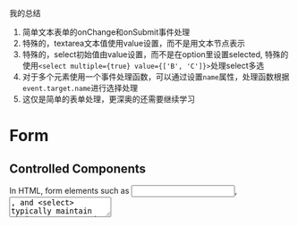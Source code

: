 我的总结
1. 简单文本表单的onChange和onSubmit事件处理
2. 特殊的，textarea文本值使用value设置，而不是用文本节点表示
3. 特殊的，select初始值由value设置，而不是在option里设置selected, 特殊的使用`<select multiple={true} value={['B', 'C']}>`处理select多选
4. 对于多个元素使用一个事件处理函数，可以通过设置`name`属性，处理函数根据`event.target.name`进行选择处理
5. 这仅是简单的表单处理，更深奥的还需要继续学习
# Form

## Controlled Components
In HTML, form elements such as <input>, <textarea>, and <select> typically maintain their own state and update it based on user input. In React, mutable state is typically kept in the `state` property of components, and only updated with `setState()`

the React component that renders a form also controls what happens in that form on subsequent user input. An input form element whose value is controlled by React in this way is called a “controlled component”.

## 简单的表单
```JavaScript
class NameForm extends React.Component{
    constructor(props){
        super(props);
        this.state={nameValue: ''};
    }

    handleChange=(event)=>{
        this.setState({nameValue: event.target.value.toUpperCase()});
    }

    handleSubmit= (event) =>{
        alert('Name is '+ this.state.nameValue);
        event.preventDefault();
    }

    render(){

        return(
            <form onSubmit={this.handleSubmit}>
                <lable for="name">Name</lable>
                <input id="name" type="text" value={this.state.nameValue} onChange={this.handleChange} />
                <input type="submit" value="submit"/>
            </form>
        )
    }
}
ReactDOM.render(<NameForm />, document.getElementById('root'));
```

## the textarea tag
In HTML, a `<textarea>`` element defines its text by its children:
```HTML
<textarea>
  Hello there, this is some text in a text area
</textarea>
```
In React, a `<textarea>` uses a `value` attribute instead
```JavaScript
<textarea value={this.state.value} />

```

## textarea example
In HTML, `<select>` creates a drop-down list.
```Html
<select>
  <option value="grapefruit">Grapefruit</option>
  <option value="lime">Lime</option>
  <option selected value="coconut">Coconut</option>
  <option value="mango">Mango</option>
</select>
```

React, instead of using this `selected` attribute to set initial value, uses a value attribute on the root select tag.
```JavaScript
//  note the initial value how to express
<form onSubmit={this.handleSubmit}>
    <label>
        Pick your favorite flavor:
        <select value={this.state.value} onChange={this.handleChange}> 
            <option value="grapefruit">Grapefruit</option>
            <option value="lime">Lime</option>
            <option value="coconut">Coconut</option>
            <option value="mango">Mango</option>
        </select>
    </label>
    <input type="submit" value="Submit" />
</form>
```

**:exclamation: Note:**  select multiple options below
```JavaScript
<select multiple={true} value={['B', 'C']}>
```

## select example
```JavaScript
class HobbyForm extends React.Component{
    constructor(props){
        super(props);
        this.state={hobbyValue: 'football'};
    }

    handleChange= (event) => {
        this.setState({hobbyValue: event.target.value});
    }

    handleSubmit= (event) => {
        alert('essay is '+this.state.hobbyValue);
        event.preventDefault();
    }

    render(){
        
        return(
            <form onSubmit={this.handleSubmit}>
                <lable for="hobby">hobby</lable>
                <select value={this.state.hobbyValue} onChange={this.handleChange}>
                    <option value='basketball'>basketball</option>
                    <option value='football'>football</option>
                    <option value='read book'>read book</option>
                </select>
                <input type="submit" value="submit" />
            </form>
        )
    }

}
ReactDOM.render(<HobbyForm />, document.getElementById('root'));
```


## Handling Multiple Inputs
When you need to handle multiple controlled input elements, you can add a `name` attribute to each element and let the handler function choose what to do based on the value of `event.target.name`

```JavaScript
// ES6自动计算语法
this.setState({
  [name]: value
});

// 相当于
var partialState = {};
partialState[name] = value;
this.setState(partialState);

```

## Alternatives to Controlled Components
It can sometimes be tedious to use controlled components, because you need to write an event handler for every way your data can change and pipe all of the input state through a React component.

In these situations, you might want to check out `uncontrolled components`, an alternative technique for implementing input forms.


## Fully-Fledged Solutions
If you’re looking for a complete solution including validation, keeping track of the visited fields, and handling form submission, Formik is one of the popular choices